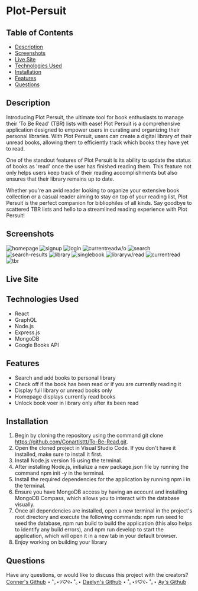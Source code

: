 # Plot-Persuit 



## Table of Contents
- [Description](#description)
- [Screenshots](#screenshots)
- [Live Site](#live-site)
- [Technologies Used](#technologies-used)
- [Installation](#installation)
- [Features](#features)
- [Questions](#questions)



## Description 

Introducing Plot Persuit, the ultimate tool for book enthusiasts to manage their 'To Be Read' (TBR) lists with ease! Plot Persuit is a comprehensive application designed to empower users in curating and organizing their personal libraries. With Plot Persuit, users can create a digital library of their unread books, allowing them to efficiently track which books they have yet to read.

One of the standout features of Plot Persuit is its ability to update the status of books as 'read' once the user has finished reading them. This feature not only helps users keep track of their reading accomplishments but also ensures that their library remains up to date.

Whether you're an avid reader looking to organize your extensive book collection or a casual reader aiming to stay on top of your reading list, Plot Persuit is the perfect companion for bibliophiles of all kinds. Say goodbye to scattered TBR lists and hello to a streamlined reading experience with Plot Persuit!

## Screenshots
![homepage](./client/public/homepage.png)
![signup](./client/public/sign%20up.png)
![login](./client/public/login%20.png)
![currentreadw/o](./client/public/nocurrent.png)
![search](./client/public/search.png)
![search-results](./client/public/search%20books.png)
![library](./client/public/full%20library.png)
![singlebook](./client/public/single%20book.png)
![libraryw/read](./client/public/full%20library%20w:read.png)
![currentread](./client/public/currentread.png)
![tbr](./client/public/unreadonly.png)

## Live Site

## Technologies Used
- React
- GraphQL
- Node.js
- Express.js
- MongoDB
- Google Books API
## Features
- Search and add books to personal library
- Check off if the book has been read or if you are currently reading it 
- Display full library or unread books only 
- Homepage displays currently read books
- Unlock book voer in library only after its been read 
## Installation
1. Begin by cloning the repository using the command git clone https://github.com/Conartisttt/To-Be-Read.git.
2. Open the cloned project in Visual Studio Code. If you don't have it installed, make sure to install it first.
3. Install Node.js version 16 using the terminal.
4. After installing Node.js, initialize a new package.json file by running the command npm init -y in the terminal.
5. Install the required dependencies for the application by running npm i in the terminal.
6. Ensure you have MongoDB access by having an account and installing MongoDB Compass, which allows you to interact with the database visually.
7. Once all dependencies are installed, open a new terminal in the project's root directory and execute the following commands: npm run seed to seed the database, npm run build to build the application (this also helps to identify any build errors), and npm run develop to start the application, which will open it in a new tab in your default browser.
8. Enjoy working on building your library



## Questions

Have any questions, or would like to discuss this project with the creators? [Conner's Github](https://github.com/Conartisttt) ⋆ ˚｡⋆୨♡୧⋆ ˚｡⋆ [Daelyn's Github](https://github.com/dhiduchick) ⋆ ˚｡⋆୨♡୧⋆ ˚｡⋆ [Ay's Github](https://github.com/shinayomi1)
